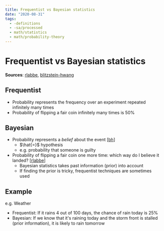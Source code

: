 ```yaml
---
title: Frequentist vs Bayesian statistics
date: "2020-08-31"
tags:
  - -definitions
  - -sa/processed
  - math/statistics
  - math/probability-theory
---
```


# Frequentist vs Bayesian statistics

**Sources**: [rlabbe](bibliography/rlabbe.md), [blitzstein-hwang](bibliography/blitzstein-hwang.md)


## Frequentist
* Probability represents the frequency over an experiment repeated infinitely many times
* Probability of flipping a fair coin infinitely many times is 50%

## Bayesian
* Probability represents a *belief* about the event [[bh](bibliography/blitzstein-hwang.md)]
    * $\hat{=}$ hypothesis
    * e.g. probability that someone is guilty
* Probability of flipping a fair coin one more time: which way do I believe it landed? [[rlabbe](bibliography/rlabbe.md)]
    *  Bayesian statistics takes past information (prior) into account
    *  If finding the prior is tricky, frequentist techniques are sometimes used

## Example
e.g. Weather

*   Frequentist: If it rains 4 out of 100 days, the chance of rain today is 25%
*   Bayesian: If we know that it's raining today and the storm front is stalled (prior information), it is likely to rain tomorrow
